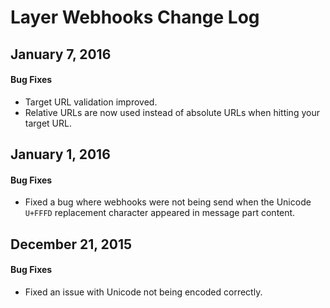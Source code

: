 # Layer Webhooks Change Log

## January 7, 2016

#### Bug Fixes

* Target URL validation improved.
* Relative URLs are now used instead of absolute URLs when hitting your target URL.

## January 1, 2016

#### Bug Fixes

* Fixed a bug where webhooks were not being send when the Unicode `U+FFFD` replacement character appeared in message part content.

## December 21, 2015

#### Bug Fixes

* Fixed an issue with Unicode not being encoded correctly.
